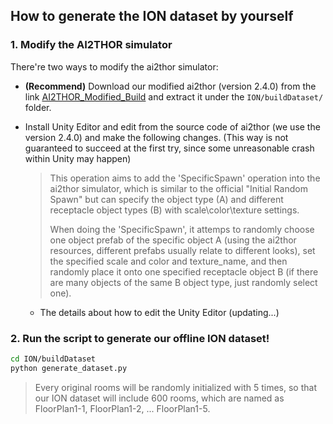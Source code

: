 ## How to generate the ION dataset by yourself
### 1. Modify the AI2THOR simulator

There're two ways to modify the ai2thor simulator:

* **(Recommend)** Download our modified ai2thor (version 2.4.0) from the link  [AI2THOR_Modified_Build](https://drive.google.com/file/d/1hJiUMw6bySBlIMS_PGQD25iu8j3Gq063/view?usp=sharing) and extract it under the `ION/buildDataset/` folder.

* Install Unity Editor and edit from the source code of ai2thor (we use the version 2.4.0) and make the following changes. (This way is not guaranteed to succeed at the first try, since some unreasonable crash within Unity may happen)

  > This operation aims to add the 'SpecificSpawn' operation into the ai2thor simulator, which is similar to the official "Initial Random Spawn" but can specify the object type (A) and different receptacle object types (B) with scale\color\texture settings.  
  >
  > When doing the 'SpecificSpawn', it attemps to randomly choose one object prefab of the specific object A  (using the ai2thor resources, different prefabs usually relate to different looks), set the specified scale and color and texture_name, and then randomly place it onto one specified receptacle object B (if there are many objects of the same B object type, just randomly select one).

  * The details about how to edit the Unity Editor (updating...)

### 2. Run the script to generate our offline ION dataset!

```bash
cd ION/buildDataset
python generate_dataset.py
```

>  Every original rooms will be randomly initialized with 5 times, so that our ION dataset will include 600 rooms, which are named as FloorPlan1-1, FloorPlan1-2, ... FloorPlan1-5.
